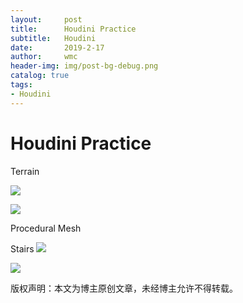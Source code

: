 ```yaml
---
layout:     post
title:      Houdini Practice
subtitle:   Houdini 
date:       2019-2-17
author:     wmc
header-img: img/post-bg-debug.png
catalog: true
tags:
- Houdini
---
```



# Houdini Practice

Terrain

![](http://mingchuan.wang/img/terrain_1.png)

![](http://mingchuan.wang/img/terrain_2.png)

Procedural Mesh

Stairs
![](http://mingchuan.wang/img/stairs.gif)

![](http://mingchuan.wang/img/stairs_1.png)



版权声明：本文为博主原创文章，未经博主允许不得转载。


